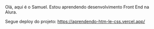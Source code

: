Olá, aqui é o Samuel. Estou aprendendo desenvolvimento Front End na Alura.

Segue deploy do projeto: https://aprendendo-htm-le-css.vercel.app/
